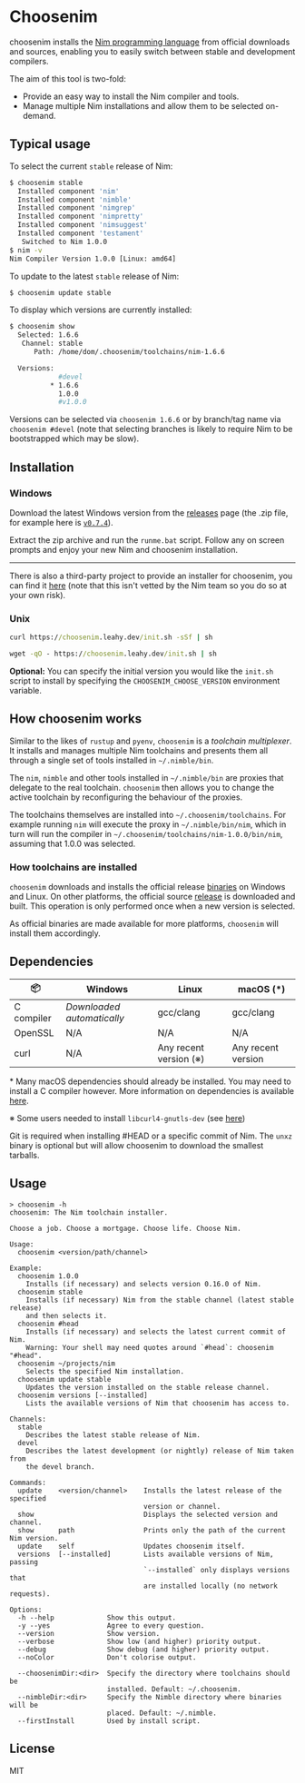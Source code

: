 # Choosenim

choosenim installs the [Nim programming language](https://nim-lang.org) from
official downloads and sources, enabling you to easily switch between stable
and development compilers.

The aim of this tool is two-fold:

* Provide an easy way to install the Nim compiler and tools.
* Manage multiple Nim installations and allow them to be selected on-demand.

## Typical usage

To select the current `stable` release of Nim:

```bash
$ choosenim stable
  Installed component 'nim'
  Installed component 'nimble'
  Installed component 'nimgrep'
  Installed component 'nimpretty'
  Installed component 'nimsuggest'
  Installed component 'testament'
   Switched to Nim 1.0.0
$ nim -v
Nim Compiler Version 1.0.0 [Linux: amd64]
```

To update to the latest `stable` release of Nim:

```bash
$ choosenim update stable
```

To display which versions are currently installed:

```bash
$ choosenim show
  Selected: 1.6.6
   Channel: stable
      Path: /home/dom/.choosenim/toolchains/nim-1.6.6

  Versions:
            #devel
          * 1.6.6
            1.0.0
            #v1.0.0
```

Versions can be selected via `choosenim 1.6.6` or by branch/tag name via `choosenim #devel` (note that selecting branches is likely to require Nim to be bootstrapped which may be slow).

## Installation

### Windows

Download the latest Windows version from the
[releases](https://github.com/ire4ever1190/choosenim/releases) page (the .zip file, for example here is [``v0.7.4``](https://github.com/dom96/choosenim/releases/download/v0.7.4/choosenim-0.7.4_windows_amd64.zip)).

Extract the zip archive and run the ``runme.bat`` script. Follow any on screen
prompts and enjoy your new Nim and choosenim installation.

----

There is also a third-party project to provide an installer for choosenim,
you can find it [here](https://gitlab.com/ArMour85/choosenim-setup) (note that
this isn't vetted by the Nim team so you do so at your own risk).

### Unix

```cmd
curl https://choosenim.leahy.dev/init.sh -sSf | sh
```
```cmd
wget -qO - https://choosenim.leahy.dev/init.sh | sh
```

**Optional:** You can specify the initial version you would like the `init.sh`
              script to install by specifying the ``CHOOSENIM_CHOOSE_VERSION``
              environment variable.

## How choosenim works

Similar to the likes of ``rustup`` and ``pyenv``, ``choosenim`` is a
_toolchain multiplexer_. It installs and manages multiple Nim toolchains and
presents them all through a single set of tools installed in ``~/.nimble/bin``.

The ``nim``, ``nimble`` and other tools installed in ``~/.nimble/bin`` are
proxies that delegate to the real toolchain. ``choosenim`` then allows you
to change the active toolchain by reconfiguring the behaviour of the proxies.

The toolchains themselves are installed into ``~/.choosenim/toolchains``. For
example running ``nim`` will execute the proxy in ``~/.nimble/bin/nim``, which
in turn will run the compiler in ``~/.choosenim/toolchains/nim-1.0.0/bin/nim``,
assuming that 1.0.0 was selected.

### How toolchains are installed

``choosenim`` downloads and installs the official release
[binaries](https://nim-lang.org/install.html) on Windows and Linux. On other
platforms, the official source [release](https://nim-lang.org/install_unix.html)
is downloaded and built. This operation is only performed once when a new
version is selected.

As official binaries are made available for more platforms, ``choosenim`` will
install them accordingly.

## Dependencies

|     📦     |           Windows             |        Linux            |        macOS (\*)     |
|------------|-------------------------------|-------------------------|-----------------------|
| C compiler | *Downloaded automatically*    |      gcc/clang          |      gcc/clang        |
| OpenSSL    |             N/A               |         N/A             |         N/A           |
| curl       |             N/A               | Any recent version (※) | Any recent version    |


\* Many macOS dependencies should already be installed. You may need to install
   a C compiler however. More information on dependencies is available
   [here](https://nim-lang.org/install_unix.html).

※ Some users needed to install `libcurl4-gnutls-dev` (see [here](https://github.com/dom96/choosenim/issues/303))

Git is required when installing #HEAD or a specific commit of Nim. The `unxz`
binary is optional but will allow choosenim to download the smallest tarballs.

## Usage

```
> choosenim -h
choosenim: The Nim toolchain installer.

Choose a job. Choose a mortgage. Choose life. Choose Nim.

Usage:
  choosenim <version/path/channel>

Example:
  choosenim 1.0.0
    Installs (if necessary) and selects version 0.16.0 of Nim.
  choosenim stable
    Installs (if necessary) Nim from the stable channel (latest stable release)
    and then selects it.
  choosenim #head
    Installs (if necessary) and selects the latest current commit of Nim.
    Warning: Your shell may need quotes around `#head`: choosenim "#head".
  choosenim ~/projects/nim
    Selects the specified Nim installation.
  choosenim update stable
    Updates the version installed on the stable release channel.
  choosenim versions [--installed]
    Lists the available versions of Nim that choosenim has access to.

Channels:
  stable
    Describes the latest stable release of Nim.
  devel
    Describes the latest development (or nightly) release of Nim taken from
    the devel branch.

Commands:
  update    <version/channel>    Installs the latest release of the specified
                                 version or channel.
  show                           Displays the selected version and channel.
  show      path                 Prints only the path of the current Nim version.
  update    self                 Updates choosenim itself.
  versions  [--installed]        Lists available versions of Nim, passing
                                 `--installed` only displays versions that
                                 are installed locally (no network requests).

Options:
  -h --help             Show this output.
  -y --yes              Agree to every question.
  --version             Show version.
  --verbose             Show low (and higher) priority output.
  --debug               Show debug (and higher) priority output.
  --noColor             Don't colorise output.

  --choosenimDir:<dir>  Specify the directory where toolchains should be
                        installed. Default: ~/.choosenim.
  --nimbleDir:<dir>     Specify the Nimble directory where binaries will be
                        placed. Default: ~/.nimble.
  --firstInstall        Used by install script.
```

## License

MIT
